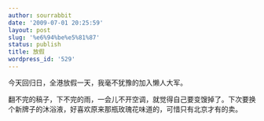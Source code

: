 ```yaml
---
author: sourrabbit
date: '2009-07-01 20:25:59'
layout: post
slug: '%e6%94%be%e5%81%87'
status: publish
title: 放假
wordpress_id: '529'
---
```


今天回归日，全港放假一天，我毫不犹豫的加入懒人大军。

翻不完的稿子，下不完的雨，一会儿不开空调，就觉得自己要变馊掉了。下次要换个新牌子的沐浴液，好喜欢原来那瓶玫瑰花味道的，可惜只有北京才有的卖。

